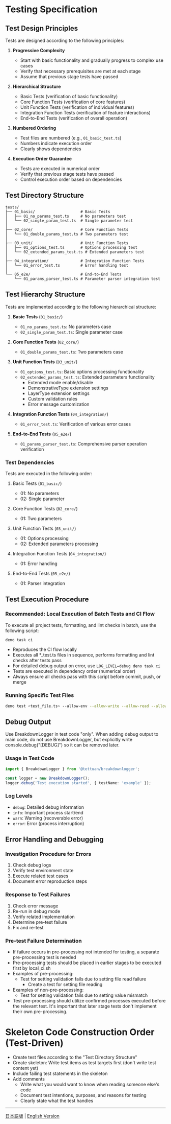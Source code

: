 # Testing Specification

## Test Design Principles

Tests are designed according to the following principles:

1. **Progressive Complexity**
   - Start with basic functionality and gradually progress to complex use cases
   - Verify that necessary prerequisites are met at each stage
   - Assume that previous stage tests have passed

2. **Hierarchical Structure**
   - Basic Tests (verification of basic functionality)
   - Core Function Tests (verification of core features)
   - Unit Function Tests (verification of individual features)
   - Integration Function Tests (verification of feature interactions)
   - End-to-End Tests (verification of overall operation)

3. **Numbered Ordering**
   - Test files are numbered (e.g., `01_basic_test.ts`)
   - Numbers indicate execution order
   - Clearly shows dependencies

4. **Execution Order Guarantee**
   - Tests are executed in numerical order
   - Verify that previous stage tests have passed
   - Control execution order based on dependencies

## Test Directory Structure

```
tests/
├── 01_basic/                    # Basic Tests
│   ├── 01_no_params_test.ts     # No parameters test
│   └── 02_single_param_test.ts  # Single parameter test
│
├── 02_core/                     # Core Function Tests
│   └── 01_double_params_test.ts # Two parameters test
│
├── 03_unit/                     # Unit Function Tests
│   ├── 01_options_test.ts       # Options processing test
│   └── 02_extended_params_test.ts # Extended parameters test
│
├── 04_integration/              # Integration Function Tests
│   └── 01_error_test.ts         # Error handling test
│
└── 05_e2e/                      # End-to-End Tests
    └── 01_params_parser_test.ts # Parameter parser integration test
```

## Test Hierarchy Structure

Tests are implemented according to the following hierarchical structure:

1. **Basic Tests** (`01_basic/`)
   - `01_no_params_test.ts`: No parameters case
   - `02_single_param_test.ts`: Single parameter case

2. **Core Function Tests** (`02_core/`)
   - `01_double_params_test.ts`: Two parameters case

3. **Unit Function Tests** (`03_unit/`)
   - `01_options_test.ts`: Basic options processing functionality
   - `02_extended_params_test.ts`: Extended parameters functionality
     - Extended mode enable/disable
     - DemonstrativeType extension settings
     - LayerType extension settings
     - Custom validation rules
     - Error message customization

4. **Integration Function Tests** (`04_integration/`)
   - `01_error_test.ts`: Verification of various error cases

5. **End-to-End Tests** (`05_e2e/`)
   - `01_params_parser_test.ts`: Comprehensive parser operation verification

### Test Dependencies

Tests are executed in the following order:

1. Basic Tests (`01_basic/`)
   - 01: No parameters
   - 02: Single parameter

2. Core Function Tests (`02_core/`)
   - 01: Two parameters

3. Unit Function Tests (`03_unit/`)
   - 01: Options processing
   - 02: Extended parameters processing

4. Integration Function Tests (`04_integration/`)
   - 01: Error handling

5. End-to-End Tests (`05_e2e/`)
   - 01: Parser integration

## Test Execution Procedure

### Recommended: Local Execution of Batch Tests and CI Flow

To execute all project tests, formatting, and lint checks in batch, use the following script:

```bash
deno task ci
```

- Reproduces the CI flow locally
- Executes all *_test.ts files in sequence, performs formatting and lint checks after tests pass
- For detailed debug output on error, use `LOG_LEVEL=debug deno task ci`
- Tests are executed in dependency order (numerical order)
- Always ensure all checks pass with this script before commit, push, or merge

### Running Specific Test Files

```bash
deno test <test_file.ts> --allow-env --allow-write --allow-read --allow-run
```

## Debug Output

Use BreakdownLogger in test code "only".
When adding debug output to main code, do not use BreakdownLogger, but explicitly write console.debug("[DEBUG]") so it can be removed later.

### Usage in Test Code

```typescript
import { BreakdownLogger } from '@tettuan/breakdownlogger';

const logger = new BreakdownLogger();
logger.debug('Test execution started', { testName: 'example' });
```

### Log Levels

- `debug`: Detailed debug information
- `info`: Important process start/end
- `warn`: Warning (recoverable error)
- `error`: Error (process interruption)

## Error Handling and Debugging

### Investigation Procedure for Errors

1. Check debug logs
2. Verify test environment state
3. Execute related test cases
4. Document error reproduction steps

### Response to Test Failures

1. Check error message
2. Re-run in debug mode
3. Verify related implementation
4. Determine pre-test failure
5. Fix and re-test

### Pre-test Failure Determination

- If failure occurs in pre-processing not intended for testing, a separate pre-processing test is needed
- Pre-processing tests should be placed in earlier stages to be executed first by local_ci.sh
- Examples of pre-processing:
  - Test for setting validation fails due to setting file read failure
    - Create a test for setting file reading
- Examples of non-pre-processing:
  - Test for setting validation fails due to setting value mismatch
- Test pre-processing should utilize confirmed processes executed before the relevant test. It's important that later stage tests don't implement their own pre-processing.

# Skeleton Code Construction Order (Test-Driven)

- Create test files according to the "Test Directory Structure"
- Create skeleton: Write test items as test targets first (don't write test content yet)
- Include failing test statements in the skeleton
- Add comments
  - Write what you would want to know when reading someone else's code
  - Document test intentions, purposes, and reasons for testing
  - Clearly state what the test handles 

---

[日本語版](testing.ja.md) | [English Version](testing.md) 
